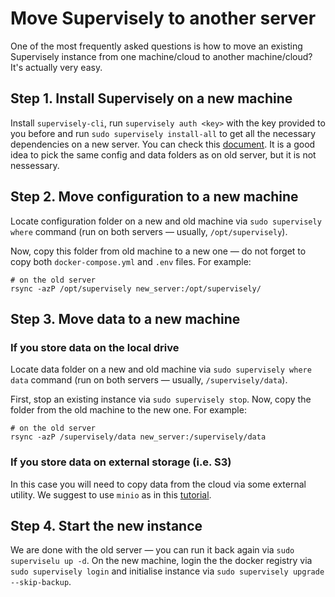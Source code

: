 # Move Supervisely to another server

One of the most frequently asked questions is how to move an existing Supervisely instance from one machine/cloud to another machine/cloud? It's actually very easy.

## Step 1. Install Supervisely on a new machine

Install `supervisely-cli`, run `supervisely auth <key>` with the key provided to you before and run `sudo supervisely install-all` to get all the necessary dependencies on a new server. You can check this [document](../installation/README.md#installation). It is a good idea to pick the same config and data folders as on old server, but it is not nessessary.

## Step 2. Move configuration to a new machine

Locate configuration folder on a new and old machine via `sudo supervisely where` command (run on both servers — usually, `/opt/supervisely`).

Now, copy this folder from old machine to a new one — do not forget to copy both `docker-compose.yml` and `.env` files. For example:

```
# on the old server
rsync -azP /opt/supervisely new_server:/opt/supervisely/
```

## Step 3. Move data to a new machine

### If you store data on the local drive

Locate data folder on a new and old machine via `sudo supervisely where data` command (run on both servers — usually, `/supervisely/data`).

First, stop an existing instance via `sudo supervisely stop`. Now, copy the folder from the old machine to the new one. For example: 

```
# on the old server
rsync -azP /supervisely/data new_server:/supervisely/data
```

### If you store data on external storage (i.e. S3)

In this case you will need to copy data from the cloud via some external utility. We suggest to use `minio` as in this [tutorial](../s3#migration-from-local-storage).

## Step 4. Start the new instance

We are done with the old server — you can run it back again via `sudo superviselu up -d`. On the new machine, login the the docker registry via `sudo supervisely login` and initialise instance via `sudo supervisely upgrade --skip-backup`.
